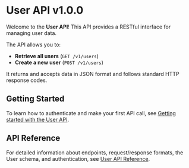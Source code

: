 # User API v1.0.0

Welcome to the **User API**! This API provides a RESTful interface for managing user data.

The API allows you to:
- **Retrieve all users** (`GET /v1/users`)
- **Create a new user** (`POST /v1/users`)

It returns and accepts data in JSON format and follows standard HTTP response codes.


## Getting Started

To learn how to authenticate and make your first API call, see [Getting started with the User API](docs/guides/getting-started.md).

## API Reference

For detailed information about endpoints, request/response formats, the User schema, and authentication, see [User API Reference](docs/reference/users.md).

